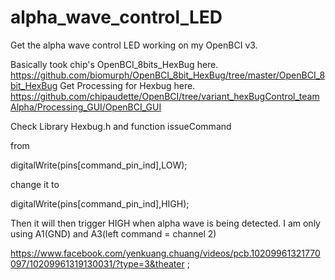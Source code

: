 # alpha_wave_control_LED

Get the alpha wave control LED working on my OpenBCI v3.

Basically took chip's OpenBCI_8bits_HexBug here.
https://github.com/biomurph/OpenBCI_8bit_HexBug/tree/master/OpenBCI_8bit_HexBug
Get Processing for Hexbug here.
https://github.com/chipaudette/OpenBCI/tree/variant_hexBugControl_teamAlpha/Processing_GUI/OpenBCI_GUI

Check Library Hexbug.h and function issueCommand 

from 

digitalWrite(pins[command_pin_ind],LOW);  

change it to  

digitalWrite(pins[command_pin_ind],HIGH);

Then it will then trigger HIGH when alpha wave is being detected.
I am only using A1(GND) and A3(left command = channel 2)

https://www.facebook.com/yenkuang.chuang/videos/pcb.10209961321770097/10209961319130031/?type=3&theater ;
